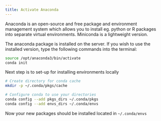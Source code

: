 ```yaml
---
title: Activate Anaconda
---
```


Anaconda is an open-source and free package and environment management system which allows you to install eg. python or R packages into separate virtual environments. Miniconda is a lightweight version.

The anaconda package is installed on the server. If you wish to use the installed version, type the following commands into the terminal:

```bash
source /opt/anaconda3/bin/activate
conda init
```

Next step is to set-up for installing environments locally

```bash
# Create directory for conda cache
mkdir -p ~/.conda/pkgs/cache

# Configure conda to use your directories
conda config --add pkgs_dirs ~/.conda/pkgs
conda config --add envs_dirs ~/.conda/envs
```
Now your new packages should be installed located in `~/.conda/envs`
